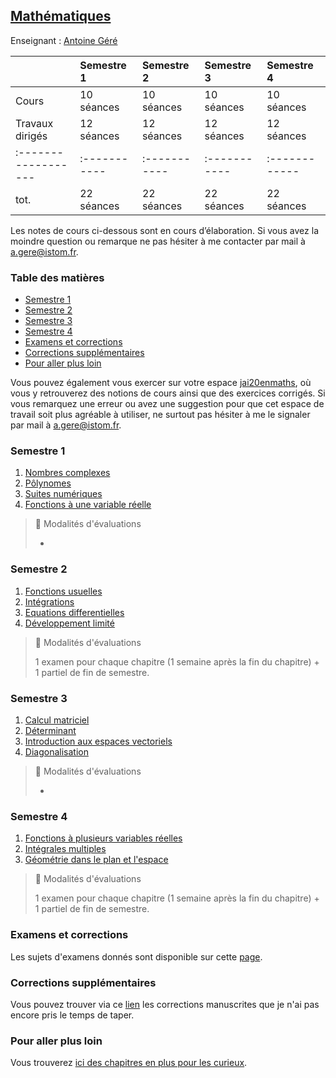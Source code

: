 ## [Mathématiques](./mATh.md)

Enseignant : [Antoine Géré](mailto:a.gere@istom.fr)

|                   | Semestre 1 | Semestre 2  | Semestre 3 | Semestre 4  |
|:------------------|:-----------|:------------|:-----------|:------------|
| Cours             | 10 séances | 10 séances  | 10 séances | 10 séances  |
| Travaux dirigés   | 12 séances | 12 séances  | 12 séances | 12 séances  |
|:------------------|:-----------|:----------- |:-----------|:------------|
| tot.              | 22 séances | 22 séances  | 22 séances | 22 séances  |

Les notes de cours ci-dessous sont en cours d’élaboration. Si vous avez la moindre question ou remarque ne pas hésiter à me contacter par mail à [a.gere@istom.fr](mailto:a.gere@istom.fr).

### Table des matières

 - [Semestre 1](#semestre-1)
 - [Semestre 2](#semestre-2)
 - [Semestre 3](#semestre-3)
 - [Semestre 4](#semestre-4)
 - [Examens et corrections](#examens-et-corrections)
 - [Corrections supplémentaires](#corrections-supplémentaires)
 - [Pour aller plus loin](#pour-aller-plus-loin)

Vous pouvez également vous exercer sur votre espace [jai20enmaths](https://www.jai20enmaths.com/connexion/istom), où vous y retrouverez des notions de cours ainsi que des exercices corrigés. Si vous remarquez une erreur ou avez une suggestion pour que cet espace de travail soit plus agréable à utiliser, ne surtout pas hésiter à me le signaler par mail à [a.gere@istom.fr](mailto:a.gere@istom.fr).

### Semestre 1

1. [Nombres complexes](./mATh/chapter-s/nombres-complexes/chapter-s.pdf)
2. [Pôlynomes](./mATh/chapter-s/Polynomes/chapter-s.pdf)
3. [Suites numériques](./mATh/chapter-s/suites/chapter-s.pdf) 
4. [Fonctions à une variable réelle](./mATh/chapter-s/limit-conti-deriv/chapter-s.pdf) 

> 📘 Modalités d'évaluations
>
> -

### Semestre 2

1. [Fonctions usuelles](./mATh/chapter-s/fonctions-usuelles/chapter-s.pdf)
2. [Intégrations](./mATh/chapter-s/integration/chapter-s.pdf)
3. [Equations differentielles](./mATh/chapter-s/equa-diff/chapter-s.pdf)
4. [Développement limité](./mATh/chapter-s/developpement-limite/chapter-s.pdf)

> 📘 Modalités d'évaluations
>
> 1 examen pour chaque chapitre (1 semaine après la fin du chapitre) + 1 partiel de fin de semestre.

### Semestre 3

1. [Calcul matriciel](./mATh/chapter-s/matrices/chapter-s.pdf)
2. [Déterminant](./mATh/chapter-s/determinant/chapter-s.pdf)
3. [Introduction aux espaces vectoriels](./mATh/chapter-s/intro-espace-vect/chapter-s.pdf)
4. [Diagonalisation](./mATh/chapter-s/Diagonalisation/chapter-s.pdf)

> 📘 Modalités d'évaluations
>
> -

### Semestre 4

1. [Fonctions à plusieurs variables réelles](./mATh/chapter-s/fonction-multi-variables/chapter-s.pdf)
2. [Intégrales multiples](./mATh/chapter-s/integrales-multiples/chapter-s.pdf)
3. [Géométrie dans le plan et l'espace](./mATh/chapter-s/geometry/chapter-s.pdf)

> 📘 Modalités d'évaluations
>
> 1 examen pour chaque chapitre (1 semaine après la fin du chapitre) + 1 partiel de fin de semestre.

### Examens et corrections

Les sujets d'examens donnés sont disponible sur cette [page](./mATh/examens.md/).

### Corrections supplémentaires

Vous pouvez trouver via ce [lien](./mATh/corrections.md/) les corrections manuscrites que je n'ai pas encore pris le temps de taper.

### Pour aller plus loin

Vous trouverez [ici des chapitres en plus pour les curieux](./mATh/plus_loin.md).